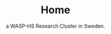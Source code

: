 ---
layout: about
title: Home
permalink: /
subtitle: a WASP-HS Research Cluster in Sweden. 

profile:
  # align: right
  # image: prof_pic.jpg
  # image_circular: false # crops the image to make it circular
  # more_info: >
  #  <p>555 your office number</p>
  #  <p>123 your address street</p>
  #  <p>Your City, State 12345</p>

news: true # includes a list of news items
selected_papers: true # includes a list of papers marked as "selected={true}"
social: true # includes social icons at the bottom of the page
---